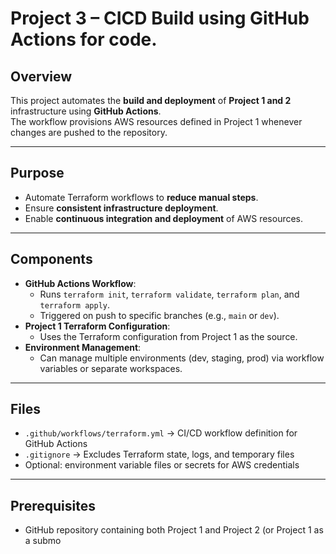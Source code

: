 # Project 3 – CICD Build using GitHub Actions for code.

## Overview
This project automates the **build and deployment** of **Project 1 and 2** infrastructure using **GitHub Actions**.  
The workflow provisions AWS resources defined in Project 1 whenever changes are pushed to the repository.  

---

## Purpose
- Automate Terraform workflows to **reduce manual steps**.  
- Ensure **consistent infrastructure deployment**.  
- Enable **continuous integration and deployment** of AWS resources.  

---

## Components
- **GitHub Actions Workflow**:  
  - Runs `terraform init`, `terraform validate`, `terraform plan`, and `terraform apply`.  
  - Triggered on push to specific branches (e.g., `main` or `dev`).  
- **Project 1 Terraform Configuration**:  
  - Uses the Terraform configuration from Project 1 as the source.  
- **Environment Management**:  
  - Can manage multiple environments (dev, staging, prod) via workflow variables or separate workspaces.  

---

## Files
- `.github/workflows/terraform.yml` → CI/CD workflow definition for GitHub Actions  
- `.gitignore` → Excludes Terraform state, logs, and temporary files  
- Optional: environment variable files or secrets for AWS credentials  

---

## Prerequisites
- GitHub repository containing both Project 1 and Project 2 (or Project 1 as a submo
